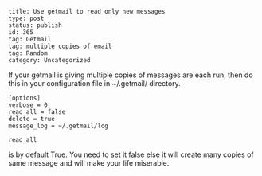 ~~~~ 
title: Use getmail to read only new messages
type: post
status: publish
id: 365
tag: Getmail
tag: multiple copies of email
tag: Random
category: Uncategorized
~~~~

If your getmail is giving multiple copies of messages are each run, then
do this in your configuration file in \~/.getmail/ directory.

    [options]
    verbose = 0
    read_all = false
    delete = true
    message_log = ~/.getmail/log

    read_all

is by default True. You need to set it false else it will create many
copies of same message and will make your life miserable.
